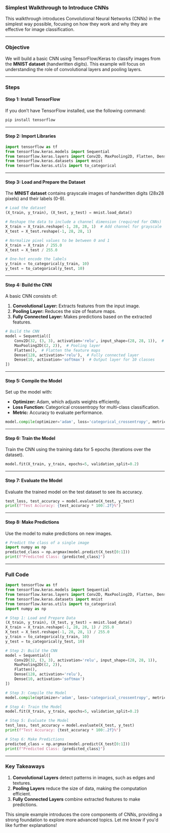 ### Simplest Walkthrough to Introduce CNNs

This walkthrough introduces Convolutional Neural Networks (CNNs) in the simplest way possible, focusing on how they work and why they are effective for image classification.

---

### **Objective**
We will build a basic CNN using TensorFlow/Keras to classify images from the **MNIST dataset** (handwritten digits). This example will focus on understanding the role of convolutional layers and pooling layers.

---

### **Steps**

#### **Step 1: Install TensorFlow**
If you don’t have TensorFlow installed, use the following command:
```bash
pip install tensorflow
```

---

#### **Step 2: Import Libraries**
```python
import tensorflow as tf
from tensorflow.keras.models import Sequential
from tensorflow.keras.layers import Conv2D, MaxPooling2D, Flatten, Dense
from tensorflow.keras.datasets import mnist
from tensorflow.keras.utils import to_categorical
```

---

#### **Step 3: Load and Prepare the Dataset**
The **MNIST dataset** contains grayscale images of handwritten digits (28x28 pixels) and their labels (0-9).
```python
# Load the dataset
(X_train, y_train), (X_test, y_test) = mnist.load_data()

# Reshape the data to include a channel dimension (required for CNNs)
X_train = X_train.reshape(-1, 28, 28, 1)  # Add channel for grayscale
X_test = X_test.reshape(-1, 28, 28, 1)

# Normalize pixel values to be between 0 and 1
X_train = X_train / 255.0
X_test = X_test / 255.0

# One-hot encode the labels
y_train = to_categorical(y_train, 10)
y_test = to_categorical(y_test, 10)
```

---

#### **Step 4: Build the CNN**
A basic CNN consists of:
1. **Convolutional Layer:** Extracts features from the input image.
2. **Pooling Layer:** Reduces the size of feature maps.
3. **Fully Connected Layer:** Makes predictions based on the extracted features.

```python
# Build the CNN
model = Sequential([
    Conv2D(32, (3, 3), activation='relu', input_shape=(28, 28, 1)),  # Convolutional layer
    MaxPooling2D((2, 2)),  # Pooling layer
    Flatten(),  # Flatten the feature maps
    Dense(128, activation='relu'),  # Fully connected layer
    Dense(10, activation='softmax')  # Output layer for 10 classes
])
```

---

#### **Step 5: Compile the Model**
Set up the model with:
- **Optimizer:** Adam, which adjusts weights efficiently.
- **Loss Function:** Categorical crossentropy for multi-class classification.
- **Metric:** Accuracy to evaluate performance.

```python
model.compile(optimizer='adam', loss='categorical_crossentropy', metrics=['accuracy'])
```

---

#### **Step 6: Train the Model**
Train the CNN using the training data for 5 epochs (iterations over the dataset).
```python
model.fit(X_train, y_train, epochs=5, validation_split=0.2)
```

---

#### **Step 7: Evaluate the Model**
Evaluate the trained model on the test dataset to see its accuracy.
```python
test_loss, test_accuracy = model.evaluate(X_test, y_test)
print(f"Test Accuracy: {test_accuracy * 100:.2f}%")
```

---

#### **Step 8: Make Predictions**
Use the model to make predictions on new images.
```python
# Predict the class of a single image
import numpy as np
predicted_class = np.argmax(model.predict(X_test[0:1]))
print(f"Predicted Class: {predicted_class}")
```

---

### **Full Code**
```python
import tensorflow as tf
from tensorflow.keras.models import Sequential
from tensorflow.keras.layers import Conv2D, MaxPooling2D, Flatten, Dense
from tensorflow.keras.datasets import mnist
from tensorflow.keras.utils import to_categorical
import numpy as np

# Step 1: Load and Prepare Data
(X_train, y_train), (X_test, y_test) = mnist.load_data()
X_train = X_train.reshape(-1, 28, 28, 1) / 255.0
X_test = X_test.reshape(-1, 28, 28, 1) / 255.0
y_train = to_categorical(y_train, 10)
y_test = to_categorical(y_test, 10)

# Step 2: Build the CNN
model = Sequential([
    Conv2D(32, (3, 3), activation='relu', input_shape=(28, 28, 1)),
    MaxPooling2D((2, 2)),
    Flatten(),
    Dense(128, activation='relu'),
    Dense(10, activation='softmax')
])

# Step 3: Compile the Model
model.compile(optimizer='adam', loss='categorical_crossentropy', metrics=['accuracy'])

# Step 4: Train the Model
model.fit(X_train, y_train, epochs=5, validation_split=0.2)

# Step 5: Evaluate the Model
test_loss, test_accuracy = model.evaluate(X_test, y_test)
print(f"Test Accuracy: {test_accuracy * 100:.2f}%")

# Step 6: Make Predictions
predicted_class = np.argmax(model.predict(X_test[0:1]))
print(f"Predicted Class: {predicted_class}")
```

---

### **Key Takeaways**
1. **Convolutional Layers** detect patterns in images, such as edges and textures.
2. **Pooling Layers** reduce the size of data, making the computation efficient.
3. **Fully Connected Layers** combine extracted features to make predictions.

This simple example introduces the core components of CNNs, providing a strong foundation to explore more advanced topics. Let me know if you'd like further explanations!